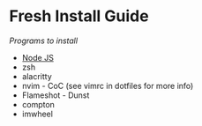 # Fresh Install Guide
*Programs to install*

 - [Node JS](https://dev.to/lobo_tuerto/how-to-install-nodejs-in-manjaro-linux--5ha4
   )
 - zsh
 - alacritty
 - nvim
        - CoC (see vimrc in dotfiles for more info)
 - Flameshot
        - Dunst
 - compton
 - imwheel
